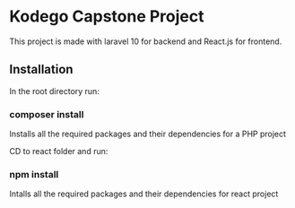 # Kodego Capstone Project

This project is made with laravel 10 for backend and React.js for frontend.

## Installation

In the root directory run:

### composer install

Installs all the required packages and their dependencies for a PHP project

CD to react folder and run:

### npm install

Intalls all the required packages and their dependencies for react project
